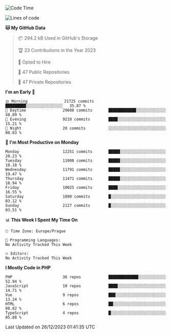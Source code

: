 <!--START_SECTION:waka-->
![Code Time](http://img.shields.io/badge/Code%20Time-1%2C583%20hrs%2058%20mins-blue)

![Lines of code](https://img.shields.io/badge/From%20Hello%20World%20I%27ve%20Written-19.2%20million%20lines%20of%20code-blue)

**🐱 My GitHub Data** 

> 📦 294.2 kB Used in GitHub's Storage 
 > 
> 🏆 23 Contributions in the Year 2023
 > 
> 💼 Opted to Hire
 > 
> 📜 47 Public Repositories 
 > 
> 🔑 47 Private Repositories 
 > 
**I'm an Early 🐤** 

```text
🌞 Morning                21725 commits       █████████░░░░░░░░░░░░░░░░   35.87 % 
🌆 Daytime                29608 commits       ████████████░░░░░░░░░░░░░   48.89 % 
🌃 Evening                9210 commits        ████░░░░░░░░░░░░░░░░░░░░░   15.21 % 
🌙 Night                  20 commits          ░░░░░░░░░░░░░░░░░░░░░░░░░   00.03 % 
```
📅 **I'm Most Productive on Monday** 

```text
Monday                   12251 commits       █████░░░░░░░░░░░░░░░░░░░░   20.23 % 
Tuesday                  11008 commits       █████░░░░░░░░░░░░░░░░░░░░   18.18 % 
Wednesday                11791 commits       █████░░░░░░░░░░░░░░░░░░░░   19.47 % 
Thursday                 11471 commits       █████░░░░░░░░░░░░░░░░░░░░   18.94 % 
Friday                   10025 commits       ████░░░░░░░░░░░░░░░░░░░░░   16.55 % 
Saturday                 1890 commits        █░░░░░░░░░░░░░░░░░░░░░░░░   03.12 % 
Sunday                   2127 commits        █░░░░░░░░░░░░░░░░░░░░░░░░   03.51 % 
```


📊 **This Week I Spent My Time On** 

```text
🕑︎ Time Zone: Europe/Prague

💬 Programming Languages: 
No Activity Tracked This Week

🔥 Editors: 
No Activity Tracked This Week
```

**I Mostly Code in PHP** 

```text
PHP                      36 repos            █████████████░░░░░░░░░░░░   52.94 % 
JavaScript               10 repos            ████░░░░░░░░░░░░░░░░░░░░░   14.71 % 
Vue                      9 repos             ███░░░░░░░░░░░░░░░░░░░░░░   13.24 % 
HTML                     6 repos             ██░░░░░░░░░░░░░░░░░░░░░░░   08.82 % 
TypeScript               4 repos             █░░░░░░░░░░░░░░░░░░░░░░░░   05.88 % 
```




 Last Updated on 26/12/2023 01:41:35 UTC
<!--END_SECTION:waka-->
<!--
**AlexKratky/AlexKratky** is a ✨ _special_ ✨ repository because its `README.md` (this file) appears on your GitHub profile.

Here are some ideas to get you started:

- 🔭 I’m currently working on ...
- 🌱 I’m currently learning ...
- 👯 I’m looking to collaborate on ...
- 🤔 I’m looking for help with ...
- 💬 Ask me about ...
- 📫 How to reach me: ...
- 😄 Pronouns: ...
- ⚡ Fun fact: ...
-->
